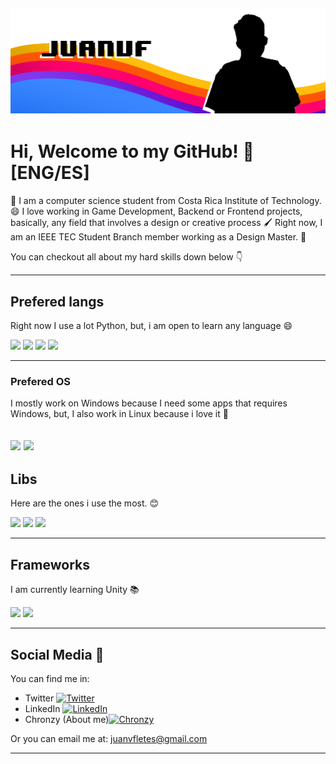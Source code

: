 ![Header](https://raw.githubusercontent.com/JuanVF/JuanVF/master/Banner.png "Header")
---
# Hi, Welcome to my GitHub! 💜 [ENG/ES]

👋 I am a computer science student from Costa Rica Institute of Technology. 😄
I love working in Game Development, Backend or Frontend projects, basically, any field that involves a design or creative process 🖌️
Right now, I am an IEEE TEC Student Branch member working as a Design Master. 🎨

You can checkout all about my hard skills down below 👇

---
## Prefered langs

Right now I use a lot Python, but, i am open to learn any language 😄

![](https://img.shields.io/badge/Lang-Python-informational?style=flat&logo=Python&logoColor=white&color=BF0053) ![](https://img.shields.io/badge/Lang-JavaScript-informational?style=flat&logo=JavaScript&logoColor=white&color=BF0053) ![](https://img.shields.io/badge/Lang-Go-informational?style=flat&logo=Go&logoColor=white&color=BF0053) ![](https://img.shields.io/badge/Lang-Java-informational?style=flat&logo=Java&logoColor=white&color=BF0053)


---
### Prefered OS
I mostly work on Windows because I need some apps that requires Windows, but, I also work in Linux because i love it 💙

![](https://img.shields.io/badge/OS-Windows_10-informational?style=flat&logo=Windows&logoColor=white&color=3a86ff) ![](https://img.shields.io/badge/OS-Linux-informational?style=flat&logo=Linux&logoColor=white&color=8338ec)
---
## Libs

Here are the ones i use the most. 😊

![](https://img.shields.io/badge/Libs-React-informational?style=flat&logo=react&logoColor=white&color=DC4C08) ![](https://img.shields.io/badge/Libs-VueJS-informational?style=flat&logo=v&logoColor=white&color=DC4C08) ![](https://img.shields.io/badge/Libs-PyGame-informational?style=flat&logo=Python&logoColor=white&color=DC4C08)

---
## Frameworks 

I am currently learning Unity 📚


![](https://img.shields.io/badge/Framework-Spring_Boot-informational?style=flat&logo=spring&logoColor=white&color=E8AD0D)  ![](https://img.shields.io/badge/Framework-Unity-informational?style=flat&logo=Unity&logoColor=white&color=E8AD0D)

---

## Social Media 📱

You can find me in:

- Twitter [![Twitter][1.2]][1]
- LinkedIn [![LinkedIn][2.2]][2]
- Chronzy (About me)[![Chronzy][3.3]][3]

Or you can email me at: juanvfletes@gmail.com

---

[1.2]: https://cdn2.iconfinder.com/data/icons/social-media-2285/512/1_Twitter_colored_svg-16.png (twitter icon without padding)
[2.2]: https://cdn1.iconfinder.com/data/icons/logotypes/32/square-linkedin-16.png (LinkedIn icon without padding)
[3.3]: https://chronzy.com/favicon.ico (Chronzy icon without padding)

[1]: https://twitter.com/juanvfletes
[2]: https://www.linkedin.com/in/juanvfletes/
[3]: https://chronzy.com/JuanVF

